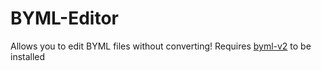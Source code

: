 # BYML-Editor
Allows you to edit BYML files without converting!
Requires [byml-v2](https://github.com/leoetlino/byml-v2) to be installed